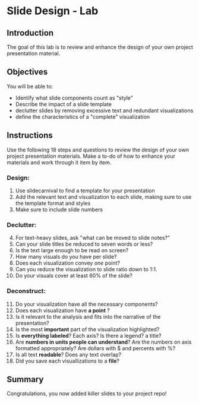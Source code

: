 # Slide Design - Lab

## Introduction

The goal of this lab is to review and enhance the design of your own project presentation material.

## Objectives

You will be able to:

- Identify what slide components count as "style"
- Describe the impact of a slide template
- declutter slides by removing excessive text and redundant visualizations
- define the characteristics of a "complete" visualization

## Instructions

Use the following 18 steps and questions to review the design of your own project presentation materials. Make a to-do of how to enhance your materials and work through it item by item. 

### Design:

1. Use slidecarnival to find a template for your presentation
2. Add the relevant text and visualization to each slide, making sure to use the template format and styles
3. Make sure to include slide numbers

### Declutter:

4. For text-heavy slides, ask "what can be moved to slide notes?"
5. Can your slide titles be reduced to seven words or less?
6. Is the text large enough to be read on screen?
7. How many visuals do you have per slide? 
8. Does each visualization convey *one* point? 
9. Can you reduce the visualization to slide ratio down to 1:1.
10. Do your visuals cover at least 60% of the slide?

### Deconstruct:

11. Do your visualization have all the necessary components?
12. Does each visualization have **a point** ?
13. Is it relevant to the analysis and fits into the narrative of the presentation? 
14. Is the most **important** part of the visualization highlighted? 
15. Is **everything labeled**? Each axis? Is there a legend? a title? 
16. Are **numbers in units people can understand**? Are the numbers on axis formatted appropriately? Are dollars with $ and percents with %? 
17. Is all text **readable**? Does any text overlap? 
18. Did you save each visuallizations to a **file**? 

## Summary

Congratulations, you now added killer slides to your project repo!
